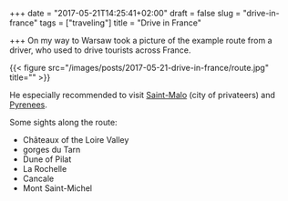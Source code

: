 +++
date = "2017-05-21T14:25:41+02:00"
draft = false
slug = "drive-in-france"
tags = ["traveling"]
title = "Drive in France"

+++
On my way to Warsaw took a picture of the example route from a driver, who used
to drive tourists across France.

<!--more-->

{{< figure src="/images/posts/2017-05-21-drive-in-france/route.jpg" title="" >}}

He especially recommended to visit
[Saint-Malo](https://en.wikipedia.org/wiki/Saint-Malo) (city of privateers) and
[Pyrenees](https://en.wikipedia.org/wiki/Pyrenees).

Some sights along the route:

- Châteaux of the Loire Valley
- gorges du Tarn
- Dune of Pilat
- La Rochelle
- Cancale
- Mont Saint-Michel
